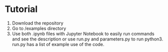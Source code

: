 # Tutorial

1. Download the repository
2. Go to /examples directory
3. Use both .ipynb files with Jupyter Notebook to easily run commands and see the description
or use run.py and parameters.py to run python3. run.py has a list of example use of the code. 
